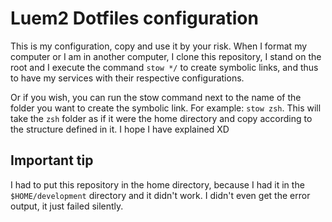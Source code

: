 # Luem2 Dotfiles configuration

This is my configuration, copy and use it by your risk.
When I format my computer or I am in another computer, I clone this repository, I stand on the root and I execute the command `stow */` to create symbolic links, and thus to have my services with their respective configurations.

Or if you wish, you can run the stow command next to the name of the folder you want to create the symbolic link.
For example: `stow zsh`. This will take the `zsh` folder as if it were the home directory and copy according to the structure defined in it. I hope I have explained XD

## Important tip
I had to put this repository in the home directory, because I had it in the `$HOME/development` directory and it didn't work. I didn't even get the error output, it just failed silently.
